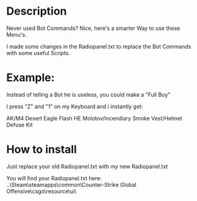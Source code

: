 # Description
Never used Bot Commands? Nice, here's a smarter Way to use these Menu's.

I made some changes in the Radiopanel.txt to replace the Bot Commands with some useful Scripts.

# Example: 

Instead of telling a Bot he is useless, you could make a "Full Buy"

I press "Z" and "1" on my Keyboard and i instantly get:

AK/M4
Desert Eagle
Flash
HE
Molotov/Incendiary
Smoke
Vest/Helmet
Defuse Kit

# How to install

Just replace your old Radiopanel.txt with my new Radiopanel.txt

You will find your Radiopanel.txt here: ..\Steam\steamapps\common\Counter-Strike Global Offensive\csgo\resource\ui\ 
